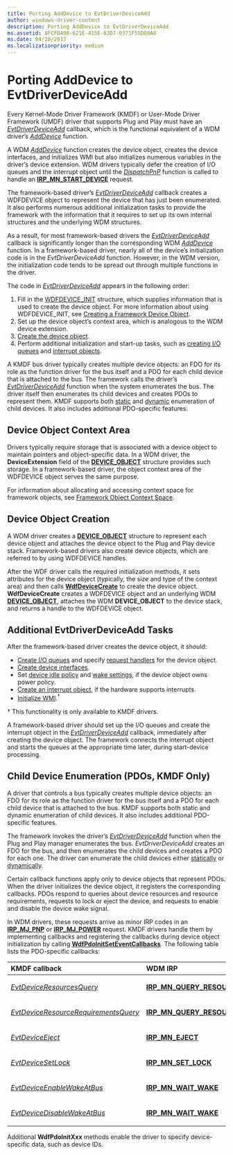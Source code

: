 ```yaml
---
title: Porting AddDevice to EvtDriverDeviceAdd
author: windows-driver-content
description: Porting AddDevice to EvtDriverDeviceAdd
ms.assetid: 8FCFDA98-621E-415E-83D7-0371F55DD8A8
ms.date: 04/20/2017
ms.localizationpriority: medium
---
```


# Porting AddDevice to EvtDriverDeviceAdd


Every Kernel-Mode Driver Framework (KMDF) or User-Mode Driver Framework (UMDF) driver that supports Plug and Play must have an [*EvtDriverDeviceAdd*](https://msdn.microsoft.com/library/windows/hardware/ff541693) callback, which is the functional equivalent of a WDM driver’s [*AddDevice*](https://msdn.microsoft.com/library/windows/hardware/ff540521) function.

A WDM [*AddDevice*](https://msdn.microsoft.com/library/windows/hardware/ff540521) function creates the device object, creates the device interfaces, and initializes WMI but also initializes numerous variables in the driver’s device extension. WDM drivers typically defer the creation of I/O queues and the interrupt object until the [*DispatchPnP*](https://msdn.microsoft.com/library/windows/hardware/ff543341) function is called to handle an [**IRP\_MN\_START\_DEVICE**](https://msdn.microsoft.com/library/windows/hardware/ff551749) request.

The framework-based driver’s [*EvtDriverDeviceAdd*](https://msdn.microsoft.com/library/windows/hardware/ff541693) callback creates a WDFDEVICE object to represent the device that has just been enumerated. It also performs numerous additional initialization tasks to provide the framework with the information that it requires to set up its own internal structures and the underlying WDM structures.

As a result, for most framework-based drivers the [*EvtDriverDeviceAdd*](https://msdn.microsoft.com/library/windows/hardware/ff541693) callback is significantly longer than the corresponding WDM [*AddDevice*](https://msdn.microsoft.com/library/windows/hardware/ff540521) function. In a framework-based driver, nearly all of the device’s initialization code is in the *EvtDriverDeviceAdd* function. However, in the WDM version, the initialization code tends to be spread out through multiple functions in the driver.

The code in [*EvtDriverDeviceAdd*](https://msdn.microsoft.com/library/windows/hardware/ff541693) appears in the following order:

1.  Fill in the [WDFDEVICE\_INIT](https://msdn.microsoft.com/library/windows/hardware/ff546951) structure, which supplies information that is used to create the device object. For more information about using WDFDEVICE\_INIT, see [Creating a Framework Device Object](creating-a-framework-device-object.md).
2.  Set up the device object’s context area, which is analogous to the WDM device extension.
3.  [Create the device object](creating-a-framework-device-object.md).
4.  Perform additional initialization and start-up tasks, such as [creating I/O queues](creating-i-o-queues.md) and [interrupt objects](creating-an-interrupt-object.md).

A KMDF bus driver typically creates multiple device objects: an FDO for its role as the function driver for the bus itself and a PDO for each child device that is attached to the bus. The framework calls the driver’s [*EvtDriverDeviceAdd*](https://msdn.microsoft.com/library/windows/hardware/ff541693) function when the system enumerates the bus. The driver itself then enumerates its child devices and creates PDOs to represent them. KMDF supports both [static](static-enumeration.md) and [dynamic](dynamic-enumeration.md) enumeration of child devices. It also includes additional PDO-specific features.

## Device Object Context Area


Drivers typically require storage that is associated with a device object to maintain pointers and object-specific data. In a WDM driver, the **DeviceExtension** field of the [**DEVICE\_OBJECT**](https://msdn.microsoft.com/library/windows/hardware/ff543147) structure provides such storage. In a framework-based driver, the object context area of the WDFDEVICE object serves the same purpose.

For information about allocating and accessing context space for framework objects, see [Framework Object Context Space](framework-object-context-space.md).

## Device Object Creation


A WDM driver creates a [**DEVICE\_OBJECT**](https://msdn.microsoft.com/library/windows/hardware/ff543147) structure to represent each device object and attaches the device object to the Plug and Play device stack. Framework-based drivers also create device objects, which are referred to by using WDFDEVICE handles.

After the WDF driver calls the required initialization methods, it sets attributes for the device object (typically, the size and type of the context area) and then calls [**WdfDeviceCreate**](https://msdn.microsoft.com/library/windows/hardware/ff545926) to create the device object. **WdfDeviceCreate** creates a WDFDEVICE object and an underlying WDM [**DEVICE\_OBJECT**](https://msdn.microsoft.com/library/windows/hardware/ff543147), attaches the WDM **DEVICE\_OBJECT** to the device stack, and returns a handle to the WDFDEVICE object.

## Additional EvtDriverDeviceAdd Tasks


After the framework-based driver creates the device object, it should:

-   [Create I/O queues](creating-i-o-queues.md) and specify [request handlers](request-handlers.md) for the device object.
-   [Create device interfaces](using-device-interfaces.md).
-   Set [device idle policy](supporting-idle-power-down.md) and [wake settings](supporting-system-wake-up.md), if the device object owns power policy.
-   [Create an interrupt object](creating-an-interrupt-object.md), if the hardware supports interrupts.
-   [Initialize WMI](supporting-wmi-in-kmdf-drivers.md).<sup>†</sup>

† This functionality is only available to KMDF drivers.

A framework-based driver should set up the I/O queues and create the interrupt object in the [*EvtDriverDeviceAdd*](https://msdn.microsoft.com/library/windows/hardware/ff541693) callback, immediately after creating the device object. The framework connects the interrupt object and starts the queues at the appropriate time later, during start-device processing.

## Child Device Enumeration (PDOs, KMDF Only)


A driver that controls a bus typically creates multiple device objects: an FDO for its role as the function driver for the bus itself and a PDO for each child device that is attached to the bus. KMDF supports both static and dynamic enumeration of child devices. It also includes additional PDO-specific features.

The framework invokes the driver’s [*EvtDriverDeviceAdd*](https://msdn.microsoft.com/library/windows/hardware/ff541693) function when the Plug and Play manager enumerates the bus. *EvtDriverDeviceAdd* creates an FDO for the bus, and then enumerates the child devices and creates a PDO for each one. The driver can enumerate the child devices either [statically](static-enumeration.md) or [dynamically](dynamic-enumeration.md).

Certain callback functions apply only to device objects that represent PDOs. When the driver initializes the device object, it registers the corresponding callbacks. PDOs respond to queries about device resources and resource requirements, requests to lock or eject the device, and requests to enable and disable the device wake signal.

In WDM drivers, these requests arrive as minor IRP codes in an [**IRP\_MJ\_PNP**](https://msdn.microsoft.com/library/windows/hardware/ff550772) or [**IRP\_MJ\_POWER**](https://msdn.microsoft.com/library/windows/hardware/ff550784) request. KMDF drivers handle them by implementing callbacks and registering the callbacks during device object initialization by calling [**WdfPdoInitSetEventCallbacks**](https://msdn.microsoft.com/library/windows/hardware/ff548805). The following table lists the PDO-specific callbacks:

<table>
<colgroup>
<col width="50%" />
<col width="50%" />
</colgroup>
<thead>
<tr class="header">
<th align="left">KMDF callback</th>
<th align="left">WDM IRP</th>
</tr>
</thead>
<tbody>
<tr class="odd">
<td align="left"><p><a href="https://msdn.microsoft.com/library/windows/hardware/ff540895" data-raw-source="[&lt;em&gt;EvtDeviceResourcesQuery&lt;/em&gt;](https://msdn.microsoft.com/library/windows/hardware/ff540895)"><em>EvtDeviceResourcesQuery</em></a></p></td>
<td align="left"><p><a href="https://msdn.microsoft.com/library/windows/hardware/ff551710" data-raw-source="[&lt;strong&gt;IRP_MN_QUERY_RESOURCES&lt;/strong&gt;](https://msdn.microsoft.com/library/windows/hardware/ff551710)"><strong>IRP_MN_QUERY_RESOURCES</strong></a></p></td>
</tr>
<tr class="even">
<td align="left"><p><a href="https://msdn.microsoft.com/library/windows/hardware/ff540894" data-raw-source="[&lt;em&gt;EvtDeviceResourceRequirementsQuery&lt;/em&gt;](https://msdn.microsoft.com/library/windows/hardware/ff540894)"><em>EvtDeviceResourceRequirementsQuery</em></a></p></td>
<td align="left"><p><a href="https://msdn.microsoft.com/library/windows/hardware/ff551715" data-raw-source="[&lt;strong&gt;IRP_MN_QUERY_RESOURCE_REQUIREMENTS&lt;/strong&gt;](https://msdn.microsoft.com/library/windows/hardware/ff551715)"><strong>IRP_MN_QUERY_RESOURCE_REQUIREMENTS</strong></a></p></td>
</tr>
<tr class="odd">
<td align="left"><p><a href="https://msdn.microsoft.com/library/windows/hardware/ff540863" data-raw-source="[&lt;em&gt;EvtDeviceEject&lt;/em&gt;](https://msdn.microsoft.com/library/windows/hardware/ff540863)"><em>EvtDeviceEject</em></a></p></td>
<td align="left"><p><a href="https://msdn.microsoft.com/library/windows/hardware/ff550853" data-raw-source="[&lt;strong&gt;IRP_MN_EJECT&lt;/strong&gt;](https://msdn.microsoft.com/library/windows/hardware/ff550853)"><strong>IRP_MN_EJECT</strong></a></p></td>
</tr>
<tr class="even">
<td align="left"><p><a href="https://msdn.microsoft.com/library/windows/hardware/ff540909" data-raw-source="[&lt;em&gt;EvtDeviceSetLock&lt;/em&gt;](https://msdn.microsoft.com/library/windows/hardware/ff540909)"><em>EvtDeviceSetLock</em></a></p></td>
<td align="left"><p><a href="https://msdn.microsoft.com/library/windows/hardware/ff551742" data-raw-source="[&lt;strong&gt;IRP_MN_SET_LOCK&lt;/strong&gt;](https://msdn.microsoft.com/library/windows/hardware/ff551742)"><strong>IRP_MN_SET_LOCK</strong></a></p></td>
</tr>
<tr class="odd">
<td align="left"><p><a href="https://msdn.microsoft.com/library/windows/hardware/ff540866" data-raw-source="[&lt;em&gt;EvtDeviceEnableWakeAtBus&lt;/em&gt;](https://msdn.microsoft.com/library/windows/hardware/ff540866)"><em>EvtDeviceEnableWakeAtBus</em></a></p></td>
<td align="left"><p><a href="https://msdn.microsoft.com/library/windows/hardware/ff551766" data-raw-source="[&lt;strong&gt;IRP_MN_WAIT_WAKE&lt;/strong&gt;](https://msdn.microsoft.com/library/windows/hardware/ff551766)"><strong>IRP_MN_WAIT_WAKE</strong></a></p></td>
</tr>
<tr class="even">
<td align="left"><p><a href="https://msdn.microsoft.com/library/windows/hardware/ff540858" data-raw-source="[&lt;em&gt;EvtDeviceDisableWakeAtBus&lt;/em&gt;](https://msdn.microsoft.com/library/windows/hardware/ff540858)"><em>EvtDeviceDisableWakeAtBus</em></a></p></td>
<td align="left"><p><a href="https://msdn.microsoft.com/library/windows/hardware/ff551766" data-raw-source="[&lt;strong&gt;IRP_MN_WAIT_WAKE&lt;/strong&gt;](https://msdn.microsoft.com/library/windows/hardware/ff551766)"><strong>IRP_MN_WAIT_WAKE</strong></a></p></td>
</tr>
</tbody>
</table>

 

Additional **WdfPdoInitXxx** methods enable the driver to specify device-specific data, such as device IDs.

 

 





